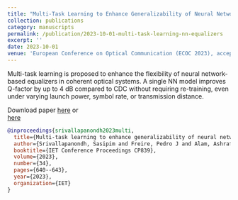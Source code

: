 ```yaml
---
title: "Multi-Task Learning to Enhance Generalizability of Neural Network Equalizers in Coherent Optical Systems"
collection: publications
category: manuscripts
permalink: /publication/2023-10-01-multi-task-learning-nn-equalizers
excerpt: ''
date: 2023-10-01
venue: 'European Conference on Optical Communication (ECOC 2023), accepted preprint'
---
```

Multi-task learning is proposed to enhance the flexibility of neural network-based equalizers 
in coherent optical systems. A single NN model improves Q-factor by up to 4 dB compared to CDC 
without requiring re-training, even under varying launch power, symbol rate, or transmission distance.

Download paper [here](http://esf0.github.io/files/publication/multi_task_learning_nn_equalizers_coherent_optical_systems.pdf) or  
[here](https://arxiv.org/abs/2307.05374)

```bibtex
@inproceedings{srivallapanondh2023multi,
  title={Multi-task learning to enhance generalizability of neural network equalizers in coherent optical systems},
  author={Srivallapanondh, Sasipim and Freire, Pedro J and Alam, Ashraful and Costa, Nelson and Spinnler, Bernhard and Napoli, Antonio and Sedov, Egor and Turitsyn, Sergei K and Prilepsky, Jaroslaw E},
  booktitle={IET Conference Proceedings CP839},
  volume={2023},
  number={34},
  pages={640--643},
  year={2023},
  organization={IET}
}
```